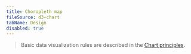 ```yaml
---
title: Choropleth map
fileSource: d3-chart
tabName: Design
disabled: true
---
```


> Basic data visualization rules are described in the [Chart principles](/data-display/d3-chart).
